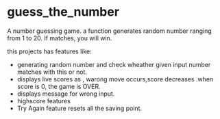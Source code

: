 # guess_the_number

A number guessing game. a function generates random number ranging from 1 to 20. If matches, you will win. 

this projects has features like: 

  * generating random number and check wheather given input number matches with this or not.
  * displays live scores as , warong move occurs,score decreases .when score is 0, the game is OVER.
  * displays message for wrong input.
  * highscore features
  * Try Again feature resets all the saving point.

